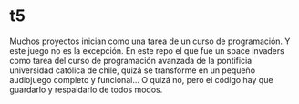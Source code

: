 # t5
Muchos proyectos inician como una tarea de un curso de programación. Y este juego no es la excepción. En este repo el que fue un space invaders como tarea del curso de programación avanzada de la pontificia universidad católica de chile, quizá se transforme en un pequeño audiojuego completo y funcional... O quizá no, pero el código hay que guardarlo y respaldarlo de todos modos.
